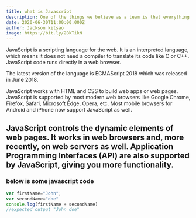 ```yaml
---
title: what is Javascript
description: One of the things we believe as a team is that everything we make should
date: 2020-06-30T11:00:00.000Z
author: Jackson kitsao
image: https://bit.ly/2BkTikN
---
```

JavaScript is a scripting language for the web. It is an interpreted language, which means it does not need a compiler to translate its code like C or C++. JavaScript code runs directly in a web browser.

The latest version of the language is ECMAScript 2018 which was released in June 2018.

JavaScript works with HTML and CSS to build web apps or web pages. JavaScript is supported by most modern web browsers like Google Chrome, Firefox, Safari, Microsoft Edge, Opera, etc. Most mobile browsers for Android and iPhone now support JavaScript as well.

JavaScript controls the dynamic elements of web pages. It works in web browsers and, more recently, on web servers as well. Application Programming Interfaces (API) are also supported by JavaScript, giving you more functionality.
 ---
### below is some javascript code

```js
var firstName="John";
var secondName="doe"
console.log(firstName + secondName)
//expected output "John doe"


```
